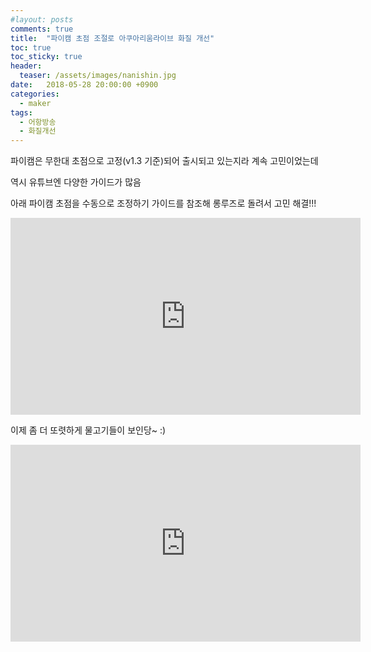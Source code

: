 ```yaml
---
#layout: posts
comments: true
title:  "파이캠 초점 조절로 아쿠아리움라이브 화질 개선"
toc: true
toc_sticky: true
header:
  teaser: /assets/images/nanishin.jpg
date:   2018-05-28 20:00:00 +0900
categories:
  - maker
tags:
  - 어항방송
  - 화질개선
---
```

파이캠은 무한대 초점으로 고정(v1.3 기준)되어 출시되고 있는지라 계속 고민이었는데

역시 유튜브엔 다양한 가이드가 많음

아래 파이캠 초점을 수동으로 조정하기 가이드를 참조해 롱루즈로 돌려서 고민 해결!!!

<iframe width="560" height="315" src="https://www.youtube-nocookie.com/embed/u6VhRVH3Z6Y" frameborder="0" allow="autoplay; encrypted-media" allowfullscreen></iframe>

이제 좀 더 또렷하게 물고기들이 보인당~ :)

<iframe width="560" height="315" src="https://www.youtube-nocookie.com/embed/wTI7FMaTEgU" frameborder="0" allow="autoplay; encrypted-media" allowfullscreen></iframe>

